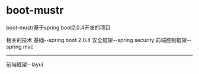 # boot-mustr
boot-mustr基于spring boot2.0.4开发的项目


相关的技术
基础--spring boot 2.0.4
安全框架--spring security
前端控制框架--spring mvc

-------------------------------------------------------------------------------------------------------------------------------------------

前端框架--layui

